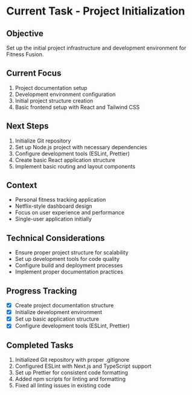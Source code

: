 # Current Task - Project Initialization

## Objective
Set up the initial project infrastructure and development environment for Fitness Fusion.

## Current Focus
1. Project documentation setup
2. Development environment configuration
3. Initial project structure creation
4. Basic frontend setup with React and Tailwind CSS

## Next Steps
1. Initialize Git repository
2. Set up Node.js project with necessary dependencies
3. Configure development tools (ESLint, Prettier)
4. Create basic React application structure
5. Implement basic routing and layout components

## Context
- Personal fitness tracking application
- Netflix-style dashboard design
- Focus on user experience and performance
- Single-user application initially

## Technical Considerations
- Ensure proper project structure for scalability
- Set up development tools for code quality
- Configure build and deployment processes
- Implement proper documentation practices

## Progress Tracking
- [x] Create project documentation structure
- [x] Initialize development environment
- [x] Set up basic application structure
- [x] Configure development tools (ESLint, Prettier)

## Completed Tasks
1. Initialized Git repository with proper .gitignore
2. Configured ESLint with Next.js and TypeScript support
3. Set up Prettier for consistent code formatting
4. Added npm scripts for linting and formatting
5. Fixed all linting issues in existing code
